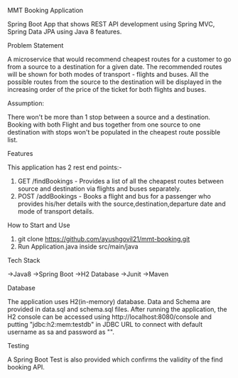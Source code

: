 MMT Booking Application

Spring Boot App that shows REST API development using Spring MVC, Spring Data JPA using Java 8 features.

Problem Statement

A microservice that would recommend cheapest routes for a customer to go from a source to a destination for a given date.
The recommended routes will be shown for both modes of transport - flights and buses. All the possible routes from the 
source to the destination will be displayed in the increasing order of the price of the ticket for both flights and buses.

Assumption:

There won't be more than 1 stop between a source and a destination.
Booking with both Flight and bus together from one source to one destination with stops won't be populated in the cheapest route possible list.

Features

This application has 2 rest end points:- 

1) GET /findBookings - Provides a list of all the cheapest routes between source and destination via flights and buses separately.
2) POST /addBookings - Books a flight and bus for a passenger who provides his/her details with the source,destination,departure date and mode of transport details.

How to Start and Use

1) git clone https://github.com/ayushgovil21/mmt-booking.git
2) Run Application.java inside src/main/java

Tech Stack

->Java8
->Spring Boot
->H2 Database
->Junit
->Maven

Database

The application uses H2(in-memory) database. Data and Schema are provided in data.sql and schema.sql files.
After running the application, the H2 console can be accessed using http://localhost:8080/console and putting "jdbc:h2:mem:testdb" in JDBC URL 
to connect with default username as sa and password as "".

Testing

A Spring Boot Test is also provided which confirms the validity of the find booking API.
